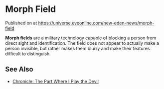 # Morph Field
Published on  at https://universe.eveonline.com/new-eden-news/morph-field

**Morph fields** are a military technology capable of blocking a person from direct sight and identification. The field does not appear to actually make a person invisible, but rather makes them blurry and make their features difficult to distinguish.

See Also
--------
-   [Chronicle: The Part Where I Play the Devil](2MZ6YNWDnGIfhak5i0Jupv)
